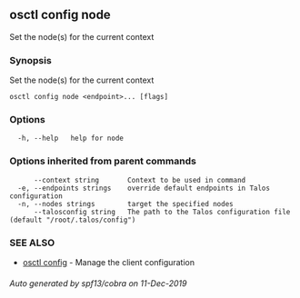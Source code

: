 <!-- markdownlint-disable -->
## osctl config node

Set the node(s) for the current context

### Synopsis

Set the node(s) for the current context

```
osctl config node <endpoint>... [flags]
```

### Options

```
  -h, --help   help for node
```

### Options inherited from parent commands

```
      --context string       Context to be used in command
  -e, --endpoints strings    override default endpoints in Talos configuration
  -n, --nodes strings        target the specified nodes
      --talosconfig string   The path to the Talos configuration file (default "/root/.talos/config")
```

### SEE ALSO

* [osctl config](osctl_config.md)	 - Manage the client configuration

###### Auto generated by spf13/cobra on 11-Dec-2019
